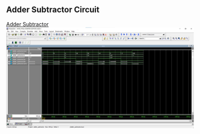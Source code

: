 ## Adder Subtractor Circuit
[Adder Subtractor](adder_subtractor.v)
![Adder Subtractor](adder_subtractor.jpg)
